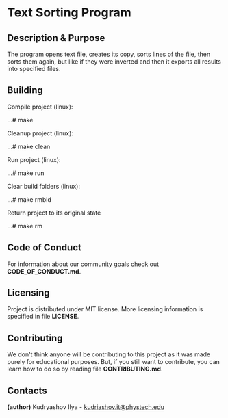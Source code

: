 # Text Sorting Program
## Description & Purpose
The program opens text file, creates its copy, sorts lines of the file, then sorts them again, but like if they were inverted and then it exports all results into specified files.
## Building

Compile project (linux):

...# make

Cleanup project (linux):

...# make clean

Run project (linux):

...# make run

Clear build folders (linux):

...# make rmbld

Return project to its original state

...# make rm

## Code of Conduct
For information about our community goals check out **CODE_OF_CONDUCT.md**.
## Licensing
Project is distributed under MIT license. More licensing information is specified in file **LICENSE**.
## Contributing
We don't think anyone will be contributing to this project as it was made purely for educational purposes.
But, if you still want to contribute, you can learn how to do so by reading file **CONTRIBUTING.md**.
## Contacts
**(author)** Kudryashov Ilya - kudriashov.it@phystech.edu